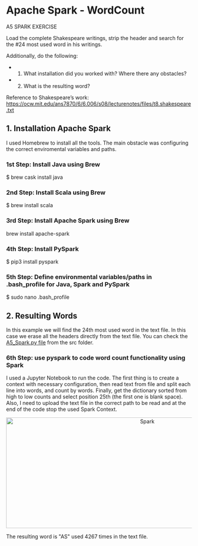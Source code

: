 # Apache Spark - WordCount

A5 SPARK EXERCISE

Load the complete Shakespeare writings, strip the header and search for the #24 most used word in his writings. 

Additionally, do the following:

- 1. What installation did you worked with? Where there any obstacles?
- 2. What is the resulting word?

Reference to Shakespeare’s work: https://ocw.mit.edu/ans7870/6/6.006/s08/lecturenotes/files/t8.shakespeare.txt

## 1. Installation Apache Spark

I used Homebrew to install all the tools. The main obstacle was configuring the correct enviromental variables and paths.

### 1st Step: Install Java using Brew

$ brew cask install java

### 2nd Step: Install Scala using Brew

$ brew install scala

### 3rd Step: Install Apache Spark using Brew

brew install apache-spark

### 4th Step: Install PySpark

$ pip3 install pyspark

### 5th Step: Define environmental variables/paths in .bash_profile for Java, Spark and PySpark

$ sudo nano .bash_profile

## 2. Resulting Words

In this example we will find the 24th most used word in the text file. In this case we erase all the headers directly from the text file. You can check the [A5_Spark.py file](https://github.com/federueda/Spark_WordCount/blob/master/src/A5_Spark.py) from the src folder.

### 6th Step: use pyspark to code word count functionality using Spark

I used a Jupyter Notebook to run the code. The first thing is to create a context with necessary configuration, then read text from file and split each line into words, and count by words. Finally, get the dictionary sorted from high to low counts and select position 25th (the first one is blank space). Also, I need to upload the text file in the correct path to be read and at the end of the code stop the used Spark Context.

<p align="center">
<img src="https://github.com/federueda/Spark_WordCount/blob/master/docs/JupyterSpark.png" width="750" height="300" title="Spark">
</p>

The resulting word is "AS" used 4267 times in the text file.
